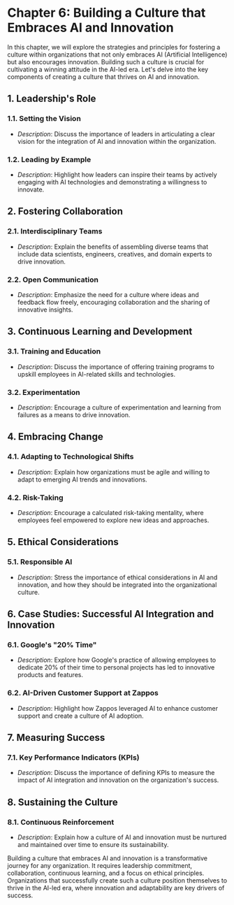 Chapter 6: Building a Culture that Embraces AI and Innovation
=============================================================

In this chapter, we will explore the strategies and principles for fostering a culture within organizations that not only embraces AI (Artificial Intelligence) but also encourages innovation. Building such a culture is crucial for cultivating a winning attitude in the AI-led era. Let's delve into the key components of creating a culture that thrives on AI and innovation.

**1. Leadership's Role**
------------------------

### 1.1. **Setting the Vision**

* *Description*: Discuss the importance of leaders in articulating a clear vision for the integration of AI and innovation within the organization.

### 1.2. **Leading by Example**

* *Description*: Highlight how leaders can inspire their teams by actively engaging with AI technologies and demonstrating a willingness to innovate.

**2. Fostering Collaboration**
------------------------------

### 2.1. **Interdisciplinary Teams**

* *Description*: Explain the benefits of assembling diverse teams that include data scientists, engineers, creatives, and domain experts to drive innovation.

### 2.2. **Open Communication**

* *Description*: Emphasize the need for a culture where ideas and feedback flow freely, encouraging collaboration and the sharing of innovative insights.

**3. Continuous Learning and Development**
------------------------------------------

### 3.1. **Training and Education**

* *Description*: Discuss the importance of offering training programs to upskill employees in AI-related skills and technologies.

### 3.2. **Experimentation**

* *Description*: Encourage a culture of experimentation and learning from failures as a means to drive innovation.

**4. Embracing Change**
-----------------------

### 4.1. **Adapting to Technological Shifts**

* *Description*: Explain how organizations must be agile and willing to adapt to emerging AI trends and innovations.

### 4.2. **Risk-Taking**

* *Description*: Encourage a calculated risk-taking mentality, where employees feel empowered to explore new ideas and approaches.

**5. Ethical Considerations**
-----------------------------

### 5.1. **Responsible AI**

* *Description*: Stress the importance of ethical considerations in AI and innovation, and how they should be integrated into the organizational culture.

**6. Case Studies: Successful AI Integration and Innovation**
-------------------------------------------------------------

### 6.1. **Google's "20% Time"**

* *Description*: Explore how Google's practice of allowing employees to dedicate 20% of their time to personal projects has led to innovative products and features.

### 6.2. **AI-Driven Customer Support at Zappos**

* *Description*: Highlight how Zappos leveraged AI to enhance customer support and create a culture of AI adoption.

**7. Measuring Success**
------------------------

### 7.1. **Key Performance Indicators (KPIs)**

* *Description*: Discuss the importance of defining KPIs to measure the impact of AI integration and innovation on the organization's success.

**8. Sustaining the Culture**
-----------------------------

### 8.1. **Continuous Reinforcement**

* *Description*: Explain how a culture of AI and innovation must be nurtured and maintained over time to ensure its sustainability.

Building a culture that embraces AI and innovation is a transformative journey for any organization. It requires leadership commitment, collaboration, continuous learning, and a focus on ethical principles. Organizations that successfully create such a culture position themselves to thrive in the AI-led era, where innovation and adaptability are key drivers of success.
